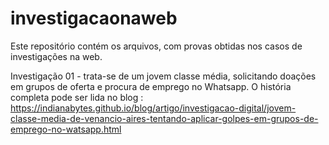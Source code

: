 # investigacaonaweb  

Este repositório contém os arquivos, com provas obtidas nos casos de investigações na web.

  Investigação 01 - trata-se de um jovem classe média, solicitando doações em grupos de oferta e procura de emprego no Whatsapp. O história completa pode ser lida no blog :    
 <https://indianabytes.github.io/blog/artigo/investigacao-digital/jovem-classe-media-de-venancio-aires-tentando-aplicar-golpes-em-grupos-de-emprego-no-watsapp.html>
  

